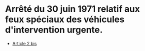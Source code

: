 # Arrêté du 30 juin 1971 relatif aux feux spéciaux des véhicules d'intervention urgente.

- [Article 2 bis](article-2-bis.md)
